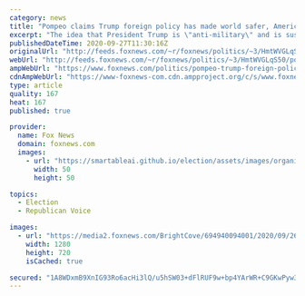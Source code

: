 ```yaml
---
category: news
title: "Pompeo claims Trump foreign policy has made world safer, Americans' lives 'more secure'"
excerpt: "The idea that President Trump is \"anti-military\" and is suspicious of U.S. intelligence agencies is an untrue \"media narrative,\" Secretary of State Mike Pompeo told Fox News' \"Life, Liberty & Levin\" in an interview airing Sunday night."
publishedDateTime: 2020-09-27T11:30:16Z
originalUrl: "http://feeds.foxnews.com/~r/foxnews/politics/~3/HmtWVGLqS50/pompeo-trump-foreign-policy-safer-world"
webUrl: "http://feeds.foxnews.com/~r/foxnews/politics/~3/HmtWVGLqS50/pompeo-trump-foreign-policy-safer-world"
ampWebUrl: "https://www.foxnews.com/politics/pompeo-trump-foreign-policy-safer-world.amp"
cdnAmpWebUrl: "https://www-foxnews-com.cdn.ampproject.org/c/s/www.foxnews.com/politics/pompeo-trump-foreign-policy-safer-world.amp"
type: article
quality: 167
heat: 167
published: true

provider:
  name: Fox News
  domain: foxnews.com
  images:
    - url: "https://smartableai.github.io/election/assets/images/organizations/foxnews.com-50x50.jpg"
      width: 50
      height: 50

topics:
  - Election
  - Republican Voice

images:
  - url: "https://media2.foxnews.com/BrightCove/694940094001/2020/09/26/694940094001_6194720046001_6194725091001-vs.jpg"
    width: 1280
    height: 720
    isCached: true

secured: "1A8WDxmB9XnIG93Ro6acHi3lQ/u5hSW03+dFlRUF9w+bp4YArWR+C9GKwPyw3qvgbDgR2YZDvz1Nuf1N9Qpv1C3W4qoTRHELnWLCQ8P6UusLsmlhomSxTjlBBmilVJSFrXBS72bShiugk1ZyEpVVE625f06ENflRHeRkimkQaDzhw+A3FDr/DcJWI1ZRzWHPIoA+tgXNS0o8+U7fHwEhQIM07oacLprDTHgp2rJ20gKJLfbkrLuxb/xwZqiXgzt3bgAxLEWkDF9llU9LB08THKdk/KtaxL0f5BSXvsa05KnJ+9CGDu6N/kdCKUgJg+ZfZ2TGRABt+C+Z3/5R8GEGZnz4l1s+23HHNhHAmQREY9o=;7/p38Pq86DtZ6DlWxPjDtA=="
---
```


